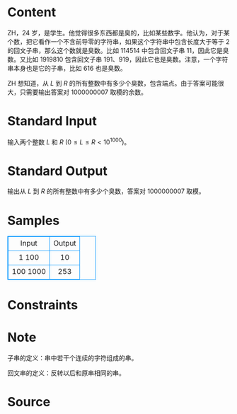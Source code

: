 
# Content

ZH，24 岁，是学生。他觉得很多东西都是臭的，比如某些数字。他认为，对于某个数，把它看作一个不含前导零的字符串，如果这个字符串中包含长度大于等于 $2$ 的回文子串，那么这个数就是臭数。比如 $114514$ 中包含回文子串 $11$，因此它是臭数。又比如 $1919810$ 包含回文子串 $191$、$919$，因此它也是臭数。注意，一个字符串本身也是它的子串，比如 $616$ 也是臭数。

ZH 想知道，从 $L$ 到 $R$ 的所有整数中有多少个臭数，包含端点。由于答案可能很大，只需要输出答案对 $1000000007$ 取模的余数。

# Standard Input

输入两个整数 $L$ 和 $R$ ($0 \le L \le R < 10^{1000}$)。

# Standard Output

输出从 $L$ 到 $R$ 的所有整数中有多少个臭数，答案对 $1000000007$ 取模。

# Samples

<style>
        table,table tr th, table tr td { border:1px solid #0094ff; }
        table { width: 200px; min-height: 25px; line-height: 25px; text-align: center; border-collapse: collapse;}   
    </style>
<table>
	<tr>
		<td>Input</td>
		<td>Output</td>
	</tr>
<tr><td>1 100</td><td>10</td></tr><tr><td>100 1000</td><td>253</td></tr></table>


# Constraints



# Note

子串的定义：串中若干个连续的字符组成的串。

回文串的定义：反转以后和原串相同的串。

# Source



